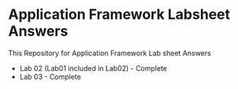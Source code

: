 # Application Framework Labsheet Answers

This Repository for Application Framework Lab sheet Answers
- Lab 02 (Lab01 included in Lab02) - Complete
- Lab 03 - Complete

